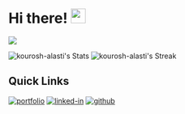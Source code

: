 # Hi there! <img src="https://media.giphy.com/media/hvRJCLFzcasrR4ia7z/giphy.gif" width="29px" height="29px">

<div align="left">
<img src="https://komarev.com/ghpvc/?username=kourosh-alasti&color=blue">
</div>

![kourosh-alasti's Stats](https://github-readme-stats.vercel.app/api?username=kourosh-alasti&theme=prussian&show_icons=true&hide_border=true&count_private=true)
![kourosh-alasti's Streak](https://github-readme-streak-stats.herokuapp.com/?user=kourosh-alasti&theme=prussian&hide_border=true)

## Quick Links
[![portfolio](https://img.shields.io/badge/Portfolio-5340ff?style=for-the-badge&logo=Google-chrome&logoColor=white)](https://kouroshalasti.com/) [![linked-in](https://img.shields.io/badge/Linked_In-0077B5?style=for-the-badge&logo=LinkedIn&logoColor=white)](https://www.linkedin.com/in/kourosh-alasti/) [![github](https://img.shields.io/badge/GitHub-000000?style=for-the-badge&logo=GitHub&logoColor=white)](https://github.com/kourosh-alasti)

